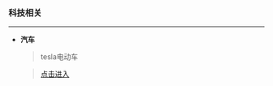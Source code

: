 ### 科技相关

------
- **汽车**

  > tesla电动车 
   
  > [点击进入](https://github.com/mingren135/infos/edit/master/science-technology.htm)
